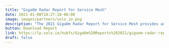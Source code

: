 ```yaml
---
title: "GigaOm Radar Report for Service Mesh"
date: 2021-01-08T10:27:18-06:00
image: images/partners/solo.io.png
description: "The 2021 GigaOm Radar Report for Service Mesh provides an analysis that plots the relative value and progression of service mesh solutions and highlights the innovators and leaders in the market. The Key Criteria report delivers a detailed market sector analysis and the impact key product features have on characteristics such as scalability, performance, and TCO."
button: Download Report
link: https://lp.solo.io/hubfs/GigaOm%20Reports%202021/gigaom-radar-report-for-evaluating-service-mesh-solo.pdf
draft: false
---
```


